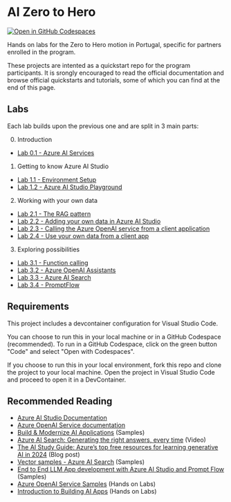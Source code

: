 # AI Zero to Hero

[![Open in GitHub Codespaces](https://github.com/codespaces/badge.svg)](https://codespaces.new/mooncowboy/ai-zerotohero)

Hands on labs for the Zero to Hero motion in Portugal, specific for partners enrolled in the program.

These projects are intented as a quickstart repo for the program participants. It is srongly encouraged to read the official documentation and browse official quickstarts and tutorials, some of which you can find at the end of this page.

## Labs

Each lab builds upon the previous one and are split in 3 main parts:

0. Introduction

* [Lab 0.1 - Azure AI Services](./labs/01-aiservices.ipynb)

1. Getting to know Azure AI Studio
   
* [Lab 1.1 - Environment Setup](./labs/11-setup.ipynb)
* [Lab 1.2 - Azure AI Studio Playground](./labs/12-playground.ipynb)
  
2. Working with your own data
   
* [Lab 2.1 - The RAG pattern](./labs/21-rag.ipynb)
* [Lab 2.2 - Adding your own data in Azure AI Studio](./labs/22-owndata.ipynb)
* [Lab 2.3 - Calling the Azure OpenAI service from a client application](./labs/23-clientapp.ipynb)
* [Lab 2.4 - Use your own data from a client app](./labs/24-client-owndata.ipynb)
  
3. Exploring possibilities
* [Lab 3.1 - Function calling](./labs/31-functions.ipynb)
* [Lab 3.2 - Azure OpenAI Assistants](./labs/32-assistants.ipynb)
* [Lab 3.3 - Azure AI Search](./labs/33-search.ipynb)
* [Lab 3.4 - PromptFlow](./labs/34-promptflow.ipynb)

## Requirements

This project includes a devcontainer configuration for Visual Studio Code. 

You can choose to run this in your local machine or in a GitHub Codespace (recommended). To run in a GitHub Codespace, click on the green button "Code" and select "Open with Codespaces".

If you choose to run this in your local environment, fork this repo and clone the project to your local machine. Open the project in Visual Studio Code and proceed to open it in a DevContainer.

## Recommended Reading

* [Azure AI Studio Documentation](https://docs.microsoft.com/en-us/azure/ai-studio/)
* [Azure OpenAI Service documentation](https://learn.microsoft.com/en-us/azure/ai-services/openai/)
* [Build & Modernize AI Applications](https://github.com/Azure/Build-Modern-AI-Apps) (Samples)
* [Azure AI Search: Generating the right answers, every time](https://www.youtube.com/watch?v=Q9x2GEyuZCI) (Video)
* [The AI Study Guide: Azure’s top free resources for learning generative AI in 2024](https://techcommunity.microsoft.com/t5/ai-azure-ai-services-blog/the-ai-study-guide-azure-s-top-free-resources-for-learning/ba-p/4036890?WT.mc_id=modinfra-00-amycolyer) (Blog post)
* [Vector samples - Azure AI Search](https://github.com/Azure/azure-search-vector-samples) (Samples)
* [End to End LLM App development with Azure AI Studio and Prompt Flow](https://github.com/Azure-Samples/contoso-chat) (Samples)
* [Azure OpenAI Service Samples](https://github.com/Azure-Samples/openai) (Hands on Labs)
* [Introduction to Building AI Apps](https://github.com/Azure/intro-to-intelligent-apps/tree/main) (Hands on Labs)
